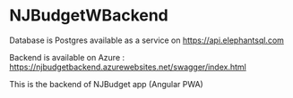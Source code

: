 # NJBudgetWBackend

Database is Postgres available as a service on https://api.elephantsql.com 

Backend is available on Azure : https://njbudgetbackend.azurewebsites.net/swagger/index.html

This is the backend of NJBudget app (Angular PWA)
